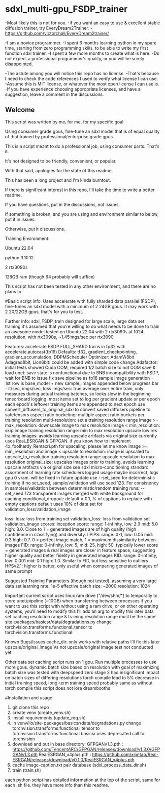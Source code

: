 # sdxl_multi-gpu_FSDP_trainer
-Most likely this is not for you.
-If you want an easy to use & excellent stable diffusion trainer, try EveryDream2Trainer:
-https://github.com/victorchall/EveryDream2trainer/

-I am a novice programmer.
-I spent 6 months learning python in my spare time, starting from zero programming skills, to be able to write my first function sdxl trainer.
-I spent a few more months to create what is here.
-Do not expect a professional programmer's quality, or you will be sorely disappointed.

-The astute among you will notice this repo has no license.
-That's because I need to check the code references I used to verify what license I can use.
-Assume this is MIT license, or whatever the most open license I can use is.
-If you have experience choosing appropriate licenses, and have a suggestion, leave a comment in the discussions.


## Welcome
This script was written by me, for me, for my specific goal:

  Using consumer grade gpus, fine-tune an sdxl model that is of equal quality of that trained by professional/enterprise grade gpus


This is a script meant to do a professional job, using consumer parts.  That's it.

It's not designed to be friendly, convenient, or popular.


With that said, apologies for the state of this readme.

This has been a long project and I'm kinda burntout.

If there is significant interest in this repo, I'll take the time to write a better readme.

If you have questions, put in the discussions, not issues.

If something is broken, and you are using and environment similar to below, put it in issues.

Otherwise, put it discussions.


Training Environment:

Ubuntu 22.04

python 3.10.12

2 rtx3090s

128GB ram (though 64 probably will suffice)


This script has not been tested in any other environment, and there are no plans to.

#Basic script info:
Uses accelerate with fully sharded data parallel (FSDP), fine-tunes an sdxl model with a minimum of 2 24GB gpus.
It may work with 2 20/22GB gpus, that's for you to test.

Further info:
sdxl_FSDP_train
    designed for large scale, large data set training
    it's assumed that you're willing to do what needs to be done to train an awesome model
    tested on Ubuntu 22.04 with 2 rtx3090s
    at 1024 resolution, with rtx3090s, ~1.45imgs/sec per rtx3090

Features:
    accelerate FSDP FULL_SHARD
    trains in fp32 with accelerate.autocast(fp16)
    Defaults: tf32, gradient_checkpointing, gradient_accumulation, DDPMScheduler
    Optimizer: AdamW8bit
        Adagrad8bit, Lion8bit: could be added with simple code change
        Adafactor: initial tests showed Cuda OOM, required 1/2 batch size to not OOM
    save & load unet: save state is nonfunctional due to BNB incompatibility with FSDP, wait for BNB to issue fix
    save pipeline as fp16
    sample image generation = 1st row is base_model + new sample_images appended below
    progress bar - it/sec, imgs/sec, loss
        imgs/sec: true average over entire train, only measures during actual training batches, so looks slow in the beginning
    tensorboard logging: most items set to log per gradient update or per epoch
    each epoch's leftover training items are appended to next epoch
    use convert_diffusers_to_original_sdxl to convert saved diffusers pipeline to safetensors
    aspect ratio bucketing: multiple aspect ratio buckets per training resolution
    multi-resolution: set a training resolution range
        image >= max_resolution: downscale image to max resolution
  		  image < min_resolution: skip image
            training resolution range: min to max resolution
    upscale low res training images: avoids learning upscale artifacts via original size
        currently uses Real_ESRGAN & GFPGAN.
            if you know how to implement 4x_foolhardy_Remacri.pth for upscaling, please let me know
        image >= min_resolution and image < upscale to resolution:
			      image is upscaled to upscale_to_resolution
		training resolution range: upscale resolution to max resolution
    original_size: upscales images prior to training, avoids learning upscale artifacts via original size
        see sdxl micro-conditioning
    standard assortment of learning rate schedulers
    logged usage maybe incorrect, logs gpu 0 vram.  will be fixed in future update
    use --set_seed for deterministic training
        if no set_seed, sample/validation will use seed 123.
        For consistency in samples/validation between deterministic/random training runs: --set_seed 123
    transparent images merged with white background for caching
    conditional_dropout: default = 0.1, % of captions to replace with empty captions
    default uses 10% of data set for validation_loss/validation_image

loss:
    loss: loss from training set
    validation_loss: loss from validation set
validation_image scores:
    inception score: range: 1-infinity, low: 2.0 mid: 5.0 high: 8.0. Close to 1 = generated images are of high quality (high confidence in classifying) and diversity. 
    LPIPS: range: 0-1, low: 0.05 mid: 0.3 high: 0.7.  0 = perfect image match, 1 = maximum dissimilarity between images
    FID: range: 0-infinity, low: 5, mid: 25, high: 50. typically lower score = generated images & real images are closer in feature space, suggesting higher quality and better fidelity in generated images
    KID: range: 0-infinity, low: 0.001 mid: 0.1 high: 1.0. Similar to FID, but less sensitive to outliers
    HPSv2.1: higher is better, only useful when comparing generated images of same prompt

Suggested Training Parameters (though not tested), assuming a very large data set
    learning rate: 1e-5
    effective batch size: ~2000
    resolution: 1024

Important
    current script uses linux ram drive ("/dev/shm/") to temporally to store unet/pipeline (~10GB) when transferring between processes
        if you want to use this script with without using a ram drive, or on other operating systems, you'll need to modify this
        I'll add an arg to modify this later
    data set caching resolution range & training resolution range must be the same!
    site-packages/basicsr/data/degradations.py
        change torchvision.transforms.functional_tensor to torchvision.transforms.functional

Known Bugs/Issues
    cache_dir: only works with relative paths
        I'll fix this later
    upscale/original_image Vs not upscale/original image test not conducted yet

Other
    data set caching script runs on 1 gpu.  Run multiple processes to use more gpus.
    dynamic batch size based on resolution with goal of maximizing batch size was tested with deepspeed zero stage 2
        had insignificant impact on batch sizes of differing resolutions
    torch compile lead to 5% decrease in initial training speed, long-term training speed probably same as without torch compile
    this script does not lora dreambooths

#Installation and usage
  1) git clone this repo
  2) create venv (create_venv.sh)
  3) install requirements (update_req.sh)
  4) in venv/lib/site-packages/basicsr/data/degradations.py
       change torchvision.transforms.functional_tensor to torchvision.transforms.functional
       basicsr uses deprecated call to torchvision
  5) download and put in base directory:
      GFPGANv1.3.pth : https://github.com/TencentARC/GFPGAN/releases/download/v1.3.0/GFPGANv1.3.pth
      RealESRGAN_x4plus.pth : https://github.com/xinntao/Real-ESRGAN/releases/download/v0.1.0/RealESRGAN_x4plus.pth
  7) cache image-caption.txt pair database (sdxl_process_data_dir.sh)
  8) train (train.sh)

each python script has detailed information at the top of the script, same for each .sh file.
they have more info than this readme.
